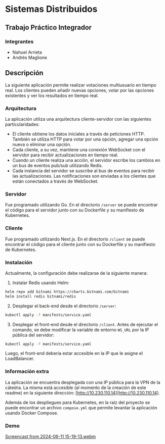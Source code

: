 # Sistemas Distribuidos
## Trabajo Práctico Integrador

### Integrantes
- Nahuel Arrieta
- Andrés Maglione

## Descripción
La siguiente aplicación permite realizar votaciones multiusuario en tiempo real. Los clientes pueden añadir nuevas opciones, votar por las opciones existentes y ver los resultados en tiempo real.

### Arquitectura
La aplicación utiliza una arquitectura cliente-servidor con las siguientes particularidades:
- El cliente obtiene los datos iniciales a través de peticiones HTTP. También se utiliza HTTP para votar por una opción, agregar una opción nueva o eliminar una opción.
- Cada cliente, a su vez, mantiene una conexión WebSocket con el servidor para recibir actualizaciones en tiempo real.
- Cuando un cliente realiza una acción, el servidor escribe los cambios en un bus de eventos pub/sub utilizando Redis.
- Cada instancia del servidor se suscribe al bus de eventos para recibir las actualizaciones. Las notificaciones son enviadas a los clientes que están conectados a través de WebSocket.

### Servidor
Fue programado utilizando Go. En el directorio `/server` se puede encontrar el código para el servidor junto con su Dockerfile y su manifiesto de Kubernetes.

### Cliente
Fue programado utilizando Next.js. En el directorio `/client` se puede encontrar el código para el cliente junto con su Dockerfile y su manifiesto de Kubernetes.

### Instalación
Actualmente, la configuración debe realizarse de la siguiente manera:
1. Instalar Redis usando Helm:
```bash
helm repo add bitnami https://charts.bitnami.com/bitnami
helm install redis bitnami/redis
```
2. Desplegar el back-end desde el directorio `/server`:
```bash
kubectl apply -f manifests/service.yaml
```

3. Desplegar el front-end desde el directorio `/client`. Antes de ejecutar el comando, se debe modificar la variable de entorno `WS_URL` por la IP pública del servidor:
```bash
kubectl apply -f manifests/service.yaml
```

Luego, el front-end debería estar accesible en la IP que le asigne el LoadBalancer.

### Información extra
La aplicación se encuentra desplegada con una IP pública para la VPN de la cátedra. La misma está accesible (al momento de la creación de este readme) en la siguiente dirección: [http://10.230.110.14](http://10.230.110.14).

Además de los despliegues para Kubernetes, en la raíz del proyecto se puede encontrar un archivo `compose.yml` que permite levantar la aplicación usando Docker Compose.

### Demo
[Screencast from 2024-06-11 15-19-13.webm](https://github.com/FING-Sistemas-Distribuidos-2024/PI-Arrieta-Maglione/assets/89352332/779750e2-8e7f-4228-9e5f-be32e6a8d314)

